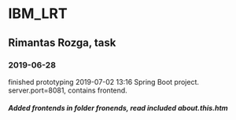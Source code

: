 # IBM_LRT
## Rimantas Rozga, task
### 2019-06-28
 finished prototyping 2019-07-02 13:16
 Spring Boot project. server.port=8081, contains frontend.
 
 ##### Added frontends in folder fronends, read included about.this.htm
